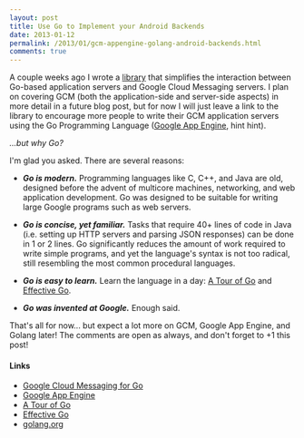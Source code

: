 ```yaml
---
layout: post
title: Use Go to Implement your Android Backends
date: 2013-01-12
permalink: /2013/01/gcm-appengine-golang-android-backends.html
comments: true
---
```


<p>A couple weeks ago I wrote a <a href="http://github.com/alexjlockwood/gcm">library</a> that simplifies the interaction between Go-based application servers and Google Cloud Messaging servers. I plan on covering GCM (both the application-side and server-side aspects) in more detail in a future blog post, but for now I will just leave a link to the library to encourage more people to write their GCM application servers using the Go Programming Language (<a href="https://developers.google.com/appengine/docs/go/overview">Google App Engine</a>, hint hint).</p>

<p><i>...but why Go?</i></p>

<p>I'm glad you asked. There are several reasons:</p>

<ul>
<li><p><b><i>Go is modern.</i></b> Programming languages like C, C++, and Java are old, designed before the advent of multicore machines, networking, and web application development. Go was designed to be suitable for writing large Google programs such as web servers.</p></li>
<li><p><b><i>Go is concise, yet familiar.</i></b> Tasks that require 40+ lines of code in Java (i.e. setting up HTTP servers and parsing JSON responses) can be done in 1 or 2 lines. Go significantly reduces the amount of work required to write simple programs, and yet the language's syntax is not too radical, still resembling the most common procedural languages.</p></li>
<li><p><b><i>Go is easy to learn.</i></b> Learn the language in a day: <a href="http://tour.golang.org">A Tour of Go</a> and <a href="http://golang.org/doc/effective_go.html">Effective Go</a>.</p></li>
<li><p><b><i>Go was invented at Google.</i></b> Enough said.</p></li>
</ul>

<p>That's all for now... but expect a lot more on GCM, Google App Engine, and Golang later! The comments are open as always, and don't forget to +1 this post!</p>

<h4>Links</h4>

<ul>
<li><a href="https://github.com/alexjlockwood/gcm">Google Cloud Messaging for Go</a></li>
<li><a href="https://developers.google.com/appengine/">Google App Engine</a></li>
<li><a href="http://tour.golang.org">A Tour of Go</a></li>
<li><a href="http://golang.org/doc/effective_go.html">Effective Go</a></li>
<li><a href="http://golang.org">golang.org</a></li>
</ul>

